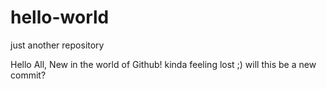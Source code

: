 # hello-world
just another repository

Hello All,
New in the world of Github! kinda feeling lost ;)
will this be a new commit?
